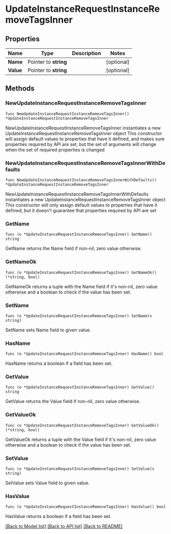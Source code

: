# UpdateInstanceRequestInstanceRemoveTagsInner

## Properties

Name | Type | Description | Notes
------------ | ------------- | ------------- | -------------
**Name** | Pointer to **string** |  | [optional] 
**Value** | Pointer to **string** |  | [optional] 

## Methods

### NewUpdateInstanceRequestInstanceRemoveTagsInner

`func NewUpdateInstanceRequestInstanceRemoveTagsInner() *UpdateInstanceRequestInstanceRemoveTagsInner`

NewUpdateInstanceRequestInstanceRemoveTagsInner instantiates a new UpdateInstanceRequestInstanceRemoveTagsInner object
This constructor will assign default values to properties that have it defined,
and makes sure properties required by API are set, but the set of arguments
will change when the set of required properties is changed

### NewUpdateInstanceRequestInstanceRemoveTagsInnerWithDefaults

`func NewUpdateInstanceRequestInstanceRemoveTagsInnerWithDefaults() *UpdateInstanceRequestInstanceRemoveTagsInner`

NewUpdateInstanceRequestInstanceRemoveTagsInnerWithDefaults instantiates a new UpdateInstanceRequestInstanceRemoveTagsInner object
This constructor will only assign default values to properties that have it defined,
but it doesn't guarantee that properties required by API are set

### GetName

`func (o *UpdateInstanceRequestInstanceRemoveTagsInner) GetName() string`

GetName returns the Name field if non-nil, zero value otherwise.

### GetNameOk

`func (o *UpdateInstanceRequestInstanceRemoveTagsInner) GetNameOk() (*string, bool)`

GetNameOk returns a tuple with the Name field if it's non-nil, zero value otherwise
and a boolean to check if the value has been set.

### SetName

`func (o *UpdateInstanceRequestInstanceRemoveTagsInner) SetName(v string)`

SetName sets Name field to given value.

### HasName

`func (o *UpdateInstanceRequestInstanceRemoveTagsInner) HasName() bool`

HasName returns a boolean if a field has been set.

### GetValue

`func (o *UpdateInstanceRequestInstanceRemoveTagsInner) GetValue() string`

GetValue returns the Value field if non-nil, zero value otherwise.

### GetValueOk

`func (o *UpdateInstanceRequestInstanceRemoveTagsInner) GetValueOk() (*string, bool)`

GetValueOk returns a tuple with the Value field if it's non-nil, zero value otherwise
and a boolean to check if the value has been set.

### SetValue

`func (o *UpdateInstanceRequestInstanceRemoveTagsInner) SetValue(v string)`

SetValue sets Value field to given value.

### HasValue

`func (o *UpdateInstanceRequestInstanceRemoveTagsInner) HasValue() bool`

HasValue returns a boolean if a field has been set.


[[Back to Model list]](../README.md#documentation-for-models) [[Back to API list]](../README.md#documentation-for-api-endpoints) [[Back to README]](../README.md)



